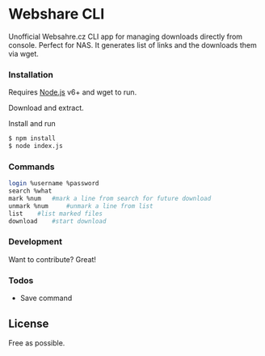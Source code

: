 # Webshare CLI

Unofficial Websahre.cz CLI app for managing downloads directly from console. Perfect for NAS.
It generates list of links and the downloads them via wget.

### Installation

Requires [Node.js](https://nodejs.org/) v6+ and wget to run.

Download and extract.

Install and run

```sh
$ npm install
$ node index.js
```

### Commands

```sh
login %username %password 
search %what
mark %num   #mark a line from search for future download
unmark %num     #unmark a line from list
list    #list marked files
download    #start download
```


### Development

Want to contribute? Great!

### Todos

 - Save command

License
----
Free as possible.
